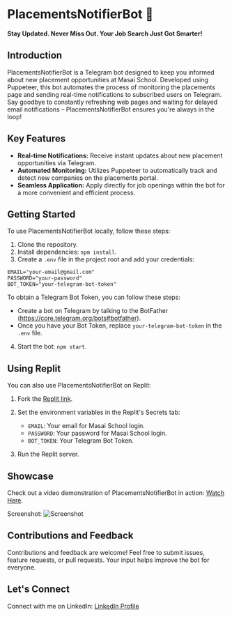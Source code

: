 # PlacementsNotifierBot 🤖

**Stay Updated. Never Miss Out. Your Job Search Just Got Smarter!**

## Introduction

PlacementsNotifierBot is a Telegram bot designed to keep you informed about new placement opportunities at Masai School. 
Developed using Puppeteer, this bot automates the process of monitoring the placements page and sending real-time notifications to subscribed users on Telegram.
Say goodbye to constantly refreshing web pages and waiting for delayed email notifications – PlacementsNotifierBot ensures you're always in the loop!

## Key Features

- **Real-time Notifications:** Receive instant updates about new placement opportunities via Telegram.
- **Automated Monitoring:** Utilizes Puppeteer to automatically track and detect new companies on the placements portal.
- **Seamless Application:** Apply directly for job openings within the bot for a more convenient and efficient process.

## Getting Started

To use PlacementsNotifierBot locally, follow these steps:

1. Clone the repository.
2. Install dependencies: `npm install`.
3. Create a `.env` file in the project root and add your credentials:

```
EMAIL="your-email@gmail.com"
PASSWORD="your-password"
BOT_TOKEN="your-telegram-bot-token"
```

To obtain a Telegram Bot Token, you can follow these steps:

- Create a bot on Telegram by talking to the BotFather (https://core.telegram.org/bots#botfather).
- Once you have your Bot Token, replace `your-telegram-bot-token` in the `.env` file.

4. Start the bot: `npm start`.

## Using Replit

You can also use PlacementsNotifierBot on Replit:

1. Fork the [Replit link](https://replit.com/@Ankithubnew/PlacementsNotifierBot#).
2. Set the environment variables in the Replit's Secrets tab:

   - `EMAIL`: Your email for Masai School login.
   - `PASSWORD`: Your password for Masai School login.
   - `BOT_TOKEN`: Your Telegram Bot Token.

3. Run the Replit server.

## Showcase

Check out a video demonstration of PlacementsNotifierBot in action: [Watch Here](https://drive.google.com/file/d/1m-5nXAf-JZdWTYjAsdoDDyAOLEWr4R5M/view).


Screenshot:
![Screenshot](https://github.com/Ankithubnew/Placements-Notifier-Bot/assets/120358743/afce4804-cdb0-4597-bfd1-7bed74c0e045)


## Contributions and Feedback

Contributions and feedback are welcome! Feel free to submit issues, feature requests, or pull requests. Your input helps improve the bot for everyone.

## Let's Connect

Connect with me on LinkedIn: [LinkedIn Profile](https://www.linkedin.com/in/ankit-kumar-19121a245/)
